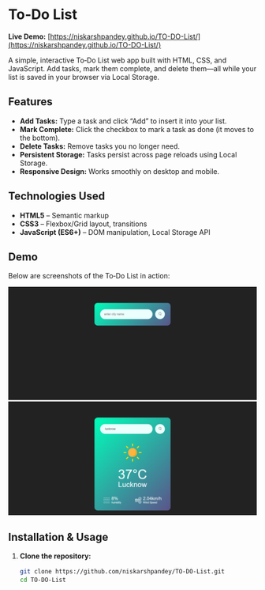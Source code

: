 # To‑Do List

**Live Demo:** [https://niskarshpandey.github.io/TO-DO-List/](https://niskarshpandey.github.io/TO-DO-List/)

A simple, interactive To‑Do List web app built with HTML, CSS, and JavaScript. Add tasks, mark them complete, and delete them—all while your list is saved in your browser via Local Storage.

## Features

- **Add Tasks:** Type a task and click “Add” to insert it into your list.  
- **Mark Complete:** Click the checkbox to mark a task as done (it moves to the bottom).  
- **Delete Tasks:** Remove tasks you no longer need.  
- **Persistent Storage:** Tasks persist across page reloads using Local Storage.  
- **Responsive Design:** Works smoothly on desktop and mobile.

## Technologies Used

- **HTML5** – Semantic markup  
- **CSS3** – Flexbox/Grid layout, transitions  
- **JavaScript (ES6+)** – DOM manipulation, Local Storage API  

## Demo

Below are screenshots of the To‑Do List in action:

![To‑Do List Screenshot 1](https://github.com/niskarshpandey/Weather/blob/main/Screenshot1.png)  
![To‑Do List Screenshot 2](https://github.com/niskarshpandey/Weather/blob/main/Screenshot%20.png)  



## Installation & Usage

1. **Clone the repository:**
   ```bash
   git clone https://github.com/niskarshpandey/TO-DO-List.git
   cd TO-DO-List
